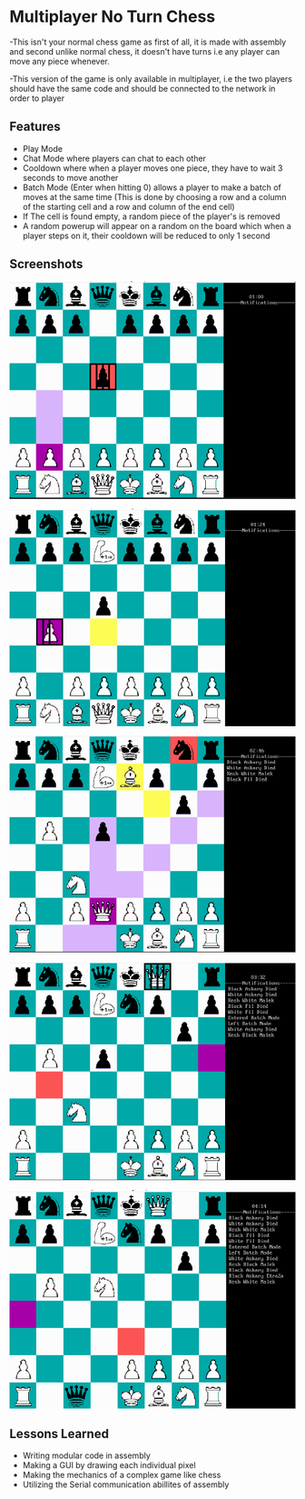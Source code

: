 
# Multiplayer No Turn Chess

-This isn't your normal chess game as first of all, it is made with assembly and second unlike normal chess, it doesn't have turns i.e any player can move any piece whenever.

-This version of the game is only available in multiplayer, i.e the two players should have the same code and should be connected to the network in order to player




## Features

- Play Mode
- Chat Mode where players can chat to each other
- Cooldown where when a player moves one piece, they have to wait 3 seconds to move another
- Batch Mode (Enter when hitting 0) allows a player to make a batch of moves at the same time (This is done by choosing a row and a column of the starting cell and a row and column of the end cell)
- If The cell is found empty, a random piece of the player's is removed
- A random powerup will appear on a random on the board which when a player steps on it, their cooldown will be reduced to only 1 second

## Screenshots

![App Screenshot](https://github.com/DanielGebraiel/Multiplayer-No-Turn-Chess/blob/main/Screenshots/chezz1.png)

![App Screenshot](https://github.com/DanielGebraiel/Multiplayer-No-Turn-Chess/blob/main/Screenshots/chezz2.png)

![App Screenshot](https://github.com/DanielGebraiel/Multiplayer-No-Turn-Chess/blob/main/Screenshots/chezz3.png)

![App Screenshot](https://github.com/DanielGebraiel/Multiplayer-No-Turn-Chess/blob/main/Screenshots/chezz4.png)

![App Screenshot](https://github.com/DanielGebraiel/Multiplayer-No-Turn-Chess/blob/main/Screenshots/chezz5.png)



## Lessons Learned

- Writing modular code in assembly
- Making a GUI by drawing each individual pixel
- Making the mechanics of a complex game like chess
- Utilizing the Serial communication abillites of assembly

